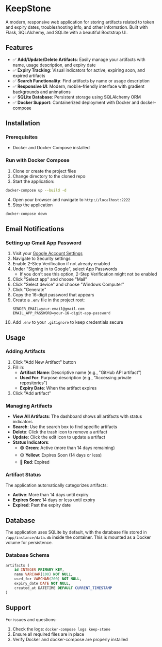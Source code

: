 # KeepStone

A modern, responsive web application for storing artifacts related to token and expiry dates, troubleshooting info, and other information. Built with Flask, SQLAlchemy, and SQLite with a beautiful Bootstrap UI.

## Features

- ✅ **Add/Update/Delete Artifacts**: Easily manage your artifacts with name, usage description, and expiry date
- ✅ **Expiry Tracking**: Visual indicators for active, expiring soon, and expired artifacts
- ✅ **Search Functionality**: Find artifacts by name or usage description
- ✅ **Responsive UI**: Modern, mobile-friendly interface with gradient backgrounds and animations
- ✅ **SQLite Database**: Persistent storage using SQLAlchemy ORM
- ✅ **Docker Support**: Containerized deployment with Docker and docker-compose

## Installation

### Prerequisites
- Docker and Docker Compose installed

### Run with Docker Compose

1. Clone or create the project files
2. Change directory to the cloned repo
3. Start the application:
```bash
docker-compose up --build -d
```
4. Open your browser and navigate to `http://localhost:2222`
5. Stop the application
```bash
docker-compose down
```

## Email Notifications

### Setting up Gmail App Password
1. Visit your [Google Account Settings](https://myaccount.google.com)
2. Navigate to Security settings
3. Enable 2-Step Verification if not already enabled
4. Under "Signing in to Google", select App Passwords
   - If you don't see this option, 2-Step Verification might not be enabled
5. Click "Select app" and choose "Mail"
6. Click "Select device" and choose "Windows Computer"
7. Click "Generate"
8. Copy the 16-digit password that appears
9. Create a `.env` file in the project root:
   ```
   SENDER_EMAIL=your-email@gmail.com
   EMAIL_APP_PASSWORD=your-16-digit-app-password
   ```
10. Add `.env` to your `.gitignore` to keep credentials secure


## Usage

### Adding Artifacts
1. Click "Add New Artifact" button
2. Fill in:
   - **Artifact Name**: Descriptive name (e.g., "GitHub API artifact")
   - **Used For**: Purpose description (e.g., "Accessing private repositories")
   - **Expiry Date**: When the artifact expires
3. Click "Add artifact"

### Managing Artifacts
- **View All Artifacts**: The dashboard shows all artifacts with status indicators
- **Search**: Use the search box to find specific artifacts
- **Delete**: Click the trash icon to remove a artifact
- **Update**: Click the edit icon to update a artifact
- **Status Indicators**:
  - 🟢 **Green**: Active (more than 14 days remaining)
  - 🟡 **Yellow**: Expires Soon (14 days or less)
  - 🔴 **Red**: Expired

### Artifact Status

The application automatically categorizes artifacts:
- **Active**: More than 14 days until expiry
- **Expires Soon**: 14 days or less until expiry  
- **Expired**: Past the expiry date

## Database

The application uses SQLite by default, with the database file stored in `/app/instance/data.db` inside the container. This is mounted as a Docker volume for persistence.

### Database Schema

```sql
artifacts (
    id INTEGER PRIMARY KEY,
    name VARCHAR(100) NOT NULL,
    used_for VARCHAR(200) NOT NULL,
    expiry_date DATE NOT NULL,
    created_at DATETIME DEFAULT CURRENT_TIMESTAMP
)
```


## Support

For issues and questions:
1. Check the logs: `docker-compose logs keep-stone`
2. Ensure all required files are in place
3. Verify Docker and docker-compose are properly installed
